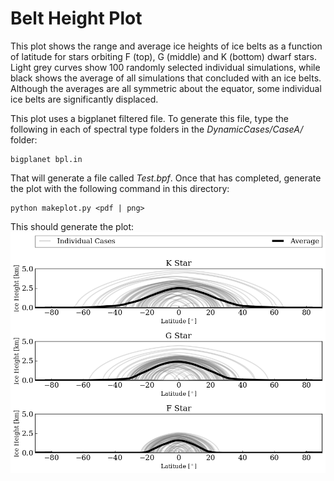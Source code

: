 # Belt Height Plot

This plot shows the range and average ice heights of ice belts as a function of latitude for stars orbiting F (top), G (middle) and K (bottom) dwarf stars. Light grey curves show 100 randomly selected individual simulations, while black shows the average of all simulations that concluded with an ice belts. Although the averages are all symmetric about the equator, some individual ice belts are significantly displaced.

This plot uses a bigplanet filtered file. To generate this file, type the following in each of spectral type folders in the _DynamicCases/CaseA/_ folder:

```
bigplanet bpl.in
```

That will generate a file called _Test.bpf_. Once that has completed,  generate the plot with the following command in this directory:

```
python makeplot.py <pdf | png>
```

This should generate the plot:
![BeltHeight](BeltHeight.png)
